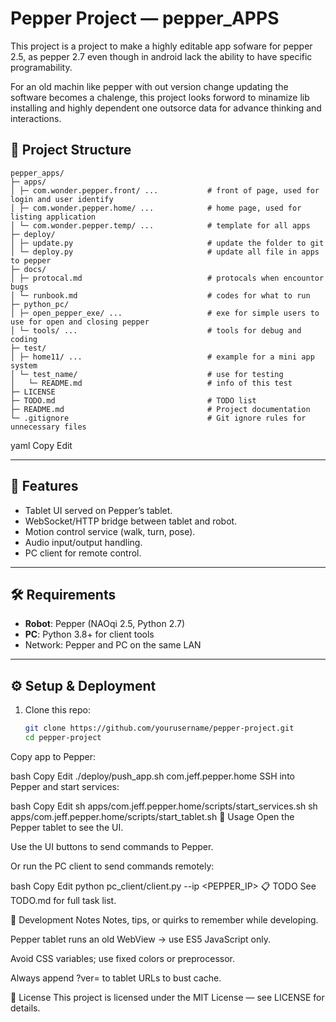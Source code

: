 # Pepper Project — pepper_APPS

This project is a project to make a highly editable app sofware for pepper 2.5, as pepper 2.7 even though in android lack the ability to have specific programability. 

For an old machin like pepper with out version change updating the software becomes a chalenge, this project looks forword to minamize lib installing and highly dependent one outsorce data for advance thinking and interactions.

## 📂 Project Structure

    pepper_apps/
    ├─ apps/
    │ ├─ com.wonder.pepper.front/ ...           # front of page, used for login and user identify
    │ ├─ com.wonder.pepper.home/ ...            # home page, used for listing application
    │ └─ com.wonder.pepper.temp/ ...            # template for all apps
    ├─ deploy/
    │ ├─ update.py                              # update the folder to git
    │ └─ deploy.py                              # update all file in apps to pepper
    ├─ docs/
    │ ├─ protocal.md                            # protocals when encountor bugs
    │ └─ runbook.md                             # codes for what to run
    ├─ python_pc/
    │ ├─ open_pepper_exe/ ...                   # exe for simple users to use for open and closing pepper
    │ └─ tools/ ...                             # tools for debug and coding
    ├─ test/
    │ ├─ home11/ ...                            # example for a mini app system
    │ └─ test_name/                             # use for testing
    │   └─ README.md                            # info of this test
    ├─ LICENSE       
    ├─ TODO.md                                  # TODO list
    ├─ README.md                                # Project documentation
    └─ .gitignore                               # Git ignore rules for unnecessary files

yaml
Copy
Edit

---

## 🚀 Features
- Tablet UI served on Pepper’s tablet.
- WebSocket/HTTP bridge between tablet and robot.
- Motion control service (walk, turn, pose).
- Audio input/output handling.
- PC client for remote control.

---

## 🛠 Requirements
- **Robot**: Pepper (NAOqi 2.5, Python 2.7)
- **PC**: Python 3.8+ for client tools
- Network: Pepper and PC on the same LAN

---

## ⚙️ Setup & Deployment
1. Clone this repo:
   ```bash
   git clone https://github.com/yourusername/pepper-project.git
   cd pepper-project
Copy app to Pepper:

bash
Copy
Edit
./deploy/push_app.sh com.jeff.pepper.home
SSH into Pepper and start services:

bash
Copy
Edit
sh apps/com.jeff.pepper.home/scripts/start_services.sh
sh apps/com.jeff.pepper.home/scripts/start_tablet.sh
📖 Usage
Open the Pepper tablet to see the UI.

Use the UI buttons to send commands to Pepper.

Or run the PC client to send commands remotely:

bash
Copy
Edit
python pc_client/client.py --ip <PEPPER_IP>
📋 TODO
See TODO.md for full task list.

🧩 Development Notes
Notes, tips, or quirks to remember while developing.

Pepper tablet runs an old WebView → use ES5 JavaScript only.

Avoid CSS variables; use fixed colors or preprocessor.

Always append ?ver=<timestamp> to tablet URLs to bust cache.

📜 License
This project is licensed under the MIT License — see LICENSE for details.